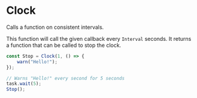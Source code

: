 # Clock

Calls a function on consistent intervals.

This function will call the given callback every `Interval` seconds. It returns a function that can be called to stop the clock.

```ts
const Stop = Clock(1, () => {
	warn("Hello!");
});

// Warns "Hello!" every second for 5 seconds
task.wait(5);
Stop();
```
